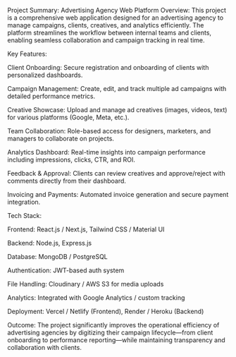 Project Summary: Advertising Agency Web Platform
Overview:
This project is a comprehensive web application designed for an advertising agency to manage campaigns, clients, creatives, and analytics efficiently. The platform streamlines the workflow between internal teams and clients, enabling seamless collaboration and campaign tracking in real time.

Key Features:

Client Onboarding: Secure registration and onboarding of clients with personalized dashboards.

Campaign Management: Create, edit, and track multiple ad campaigns with detailed performance metrics.

Creative Showcase: Upload and manage ad creatives (images, videos, text) for various platforms (Google, Meta, etc.).

Team Collaboration: Role-based access for designers, marketers, and managers to collaborate on projects.

Analytics Dashboard: Real-time insights into campaign performance including impressions, clicks, CTR, and ROI.

Feedback & Approval: Clients can review creatives and approve/reject with comments directly from their dashboard.

Invoicing and Payments: Automated invoice generation and secure payment integration.

Tech Stack:

Frontend: React.js / Next.js, Tailwind CSS / Material UI

Backend: Node.js, Express.js

Database: MongoDB / PostgreSQL

Authentication: JWT-based auth system

File Handling: Cloudinary / AWS S3 for media uploads

Analytics: Integrated with Google Analytics / custom tracking

Deployment: Vercel / Netlify (Frontend), Render / Heroku (Backend)

Outcome:
The project significantly improves the operational efficiency of advertising agencies by digitizing their campaign lifecycle—from client onboarding to performance reporting—while maintaining transparency and collaboration with clients.

